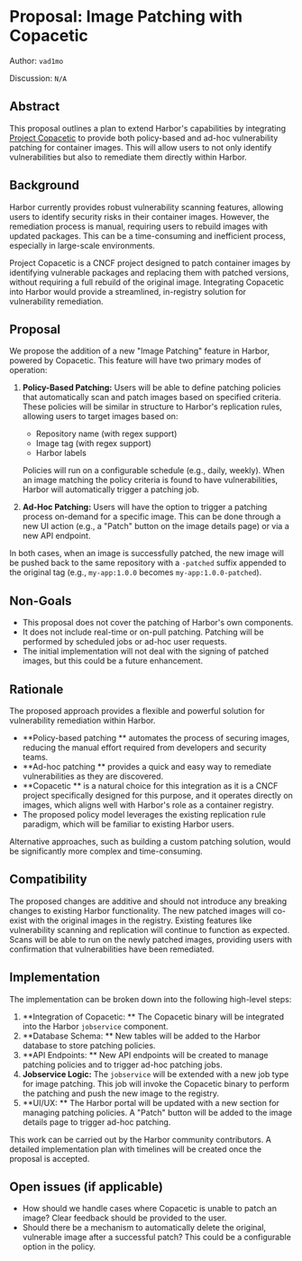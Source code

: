 # Proposal: Image Patching with Copacetic

Author: `vad1mo`

Discussion: `N/A`

## Abstract

This proposal outlines a plan to extend Harbor's capabilities by integrating [Project Copacetic](https://project-copacetic.github.io/copacetic/website/) to provide both policy-based and ad-hoc vulnerability patching for container images.
This will allow users to not only identify vulnerabilities but also to remediate them directly within Harbor.

## Background

Harbor currently provides robust vulnerability scanning features, allowing users to identify security risks in their container images.
However, the remediation process is manual, requiring users to rebuild images with updated packages. 
This can be a time-consuming and inefficient process, especially in large-scale environments.

Project Copacetic is a CNCF project designed to patch container images by identifying vulnerable packages and replacing them with patched versions, 
without requiring a full rebuild of the original image. 
Integrating Copacetic into Harbor would provide a streamlined, in-registry solution for vulnerability remediation.

## Proposal

We propose the addition of a new "Image Patching" feature in Harbor, powered by Copacetic. This feature will have two primary modes of operation:

1. **Policy-Based Patching:**
   Users will be able to define patching policies that automatically scan and patch images based on specified criteria. These policies will be similar in structure to Harbor's replication rules, allowing users to target images based on:
    * Repository name (with regex support)
    * Image tag (with regex support)
    * Harbor labels

   Policies will run on a configurable schedule (e.g., daily, weekly). When an image matching the policy criteria is found to have vulnerabilities, Harbor will automatically trigger a patching job.

2. **Ad-Hoc Patching:**
   Users will have the option to trigger a patching process on-demand for a specific image. This can be done through a new UI action (e.g., a "Patch" button on the image details page) or via a new API endpoint.

In both cases, when an image is successfully patched, the new image will be pushed back to the same repository with a
`-patched` suffix appended to the original tag (e.g., `my-app:1.0.0` becomes
`my-app:1.0.0-patched`).

## Non-Goals

* This proposal does not cover the patching of Harbor's own components.
* It does not include real-time or on-pull patching. Patching will be performed by scheduled jobs or ad-hoc user requests.
* The initial implementation will not deal with the signing of patched images, but this could be a future enhancement.

## Rationale

The proposed approach provides a flexible and powerful solution for vulnerability remediation within Harbor.

* **Policy-based patching
  ** automates the process of securing images, reducing the manual effort required from developers and security teams.
* **Ad-hoc patching
  ** provides a quick and easy way to remediate vulnerabilities as they are discovered.
* **Copacetic
  ** is a natural choice for this integration as it is a CNCF project specifically designed for this purpose, and it operates directly on images, which aligns well with Harbor's role as a container registry.
* The proposed policy model leverages the existing replication rule paradigm, which will be familiar to existing Harbor users.

Alternative approaches, such as building a custom patching solution, would be significantly more complex and time-consuming.

## Compatibility

The proposed changes are additive and should not introduce any breaking changes to existing Harbor functionality. The new patched images will co-exist with the original images in the registry. Existing features like vulnerability scanning and replication will continue to function as expected. Scans will be able to run on the newly patched images, providing users with confirmation that vulnerabilities have been remediated.

## Implementation

The implementation can be broken down into the following high-level steps:

1. **Integration of Copacetic:
   ** The Copacetic binary will be integrated into the Harbor
   `jobservice` component.
2. **Database Schema:
   ** New tables will be added to the Harbor database to store patching policies.
3. **API Endpoints:
   ** New API endpoints will be created to manage patching policies and to trigger ad-hoc patching jobs.
4. **Jobservice Logic:** The
   `jobservice` will be extended with a new job type for image patching. This job will invoke the Copacetic binary to perform the patching and push the new image to the registry.
5. **UI/UX:
   ** The Harbor portal will be updated with a new section for managing patching policies. A "Patch" button will be added to the image details page to trigger ad-hoc patching.

This work can be carried out by the Harbor community contributors. A detailed implementation plan with timelines will be created once the proposal is accepted.

## Open issues (if applicable)

* How should we handle cases where Copacetic is unable to patch an image? Clear feedback should be provided to the user.
* Should there be a mechanism to automatically delete the original, vulnerable image after a successful patch? This could be a configurable option in the policy.
